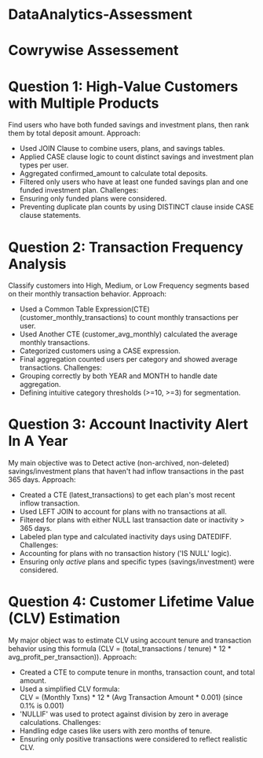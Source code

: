 # DataAnalytics-Assessment
# Cowrywise Assessement

# Question 1: High-Value Customers with Multiple Products

Find users who have both funded savings and investment plans, then rank them by total deposit amount.
Approach:  
- Used JOIN Clause to combine users, plans, and savings tables.
- Applied CASE clause logic to count distinct savings and investment plan types per user.
- Aggregated confirmed_amount to calculate total deposits.
- Filtered only users who have at least one funded savings plan and one funded investment plan.
Challenges:  
- Ensuring only funded plans were considered.
- Preventing duplicate plan counts by using DISTINCT clause inside CASE clause statements.


# Question 2: Transaction Frequency Analysis  

Classify customers into High, Medium, or Low Frequency segments based on their monthly transaction behavior.
Approach: 
- Used a Common Table Expression(CTE) (customer_monthly_transactions) to count monthly transactions per user.
- Used Another CTE (customer_avg_monthly) calculated the average monthly transactions.
- Categorized customers using a CASE expression.
- Final aggregation counted users per category and showed average transactions.
Challenges:  
- Grouping correctly by both YEAR and MONTH to handle date aggregation.
- Defining intuitive category thresholds (>=10, >=3) for segmentation.


# Question 3: Account Inactivity Alert In A Year  
My main objective was to Detect active (non-archived, non-deleted) savings/investment plans that haven't had inflow transactions in the past 365 days.
Approach:  
- Created a CTE (latest_transactions) to get each plan's most recent inflow transaction.
- Used LEFT JOIN to account for plans with no transactions at all.
- Filtered for plans with either NULL last transaction date or inactivity > 365 days.
- Labeled plan type and calculated inactivity days using DATEDIFF.
Challenges:  
- Accounting for plans with no transaction history ('IS NULL' logic).
- Ensuring only *active* plans and specific types (savings/investment) were considered.
  

# Question 4: Customer Lifetime Value (CLV) Estimation
My major object was to estimate CLV using account tenure and transaction behavior using this formula (CLV = (total_transactions / tenure) * 12 * avg_profit_per_transaction)).
Approach:
- Created a CTE to compute tenure in months, transaction count, and total amount.
- Used a simplified CLV formula:  
  CLV = (Monthly Txns) * 12 * (Avg Transaction Amount * 0.001) (since 0.1% is 0.001)
- 'NULLIF' was used to protect against division by zero in average calculations.
Challenges:
- Handling edge cases like users with zero months of tenure.
- Ensuring only positive transactions were considered to reflect realistic CLV.

